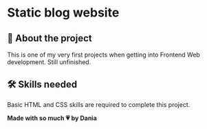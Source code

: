 # Static blog website

## 📝 About the project

This is one of my very first projects when getting into Frontend Web development. Still unfinished.

## 🛠️ Skills needed

Basic HTML and CSS skills are required to complete this project.

**Made with so much 💗 by Dania** 
